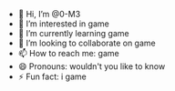 - 👋 Hi, I’m @0-M3
- 👀 I’m interested in game
- 🌱 I’m currently learning game
- 💞️ I’m looking to collaborate on game
- 📫 How to reach me: game
- 😄 Pronouns: wouldn't you like to know
- ⚡ Fun fact: i game

<!---
0-M3/0-M3 is a ✨ special ✨ repository because its `README.md` (this file) appears on your GitHub profile.
You can click the Preview link to take a look at your changes.
--->
